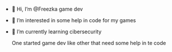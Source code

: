 - 👋 Hi, I’m @Freezka game dev
- 👀 I’m interested in some help in code for my games
- 🌱 I’m currently learning cibersecurity

  One started game dev like other that need some help in te code 
